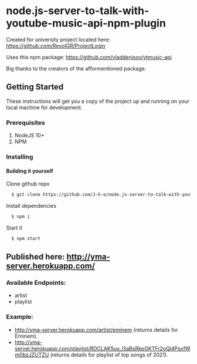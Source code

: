 # node.js-server-to-talk-with-youtube-music-api-npm-plugin

Created for university project located here: https://github.com/RevolGR/ProjectLogin

Uses this npm package: https://github.com/vladdenisov/ytmusic-api

Big thanks to the creators of the afformentioned package.

## Getting Started

These instructions will get you a copy of the project up and running on your local machine for development.

### Prerequisites

1. NodeJS 10+
2. NPM

### Installing

#### Building it yourself
Clone github repo
```sh 
  $ git clone https://github.com/J-h-o/node.js-server-to-talk-with-youtube-music-api-npm-plugin
```
Install dependencies
```sh
  $ npm i
```
Start it
```sh
  $ npm start
```

## Published here: http://yma-server.herokuapp.com/
### Available Endpoints: 
- artist
- playlist

### Example:
- http://yma-server.herokuapp.com/artist/eminem (returns details for Eminem).
- http://yma-server.herokuapp.com/playlist/RDCLAK5uy_l3aBsRkpGKTFr2oQl4PsxfWm0bzJZUTZU (returns details for playlist of top songs of 2021).
